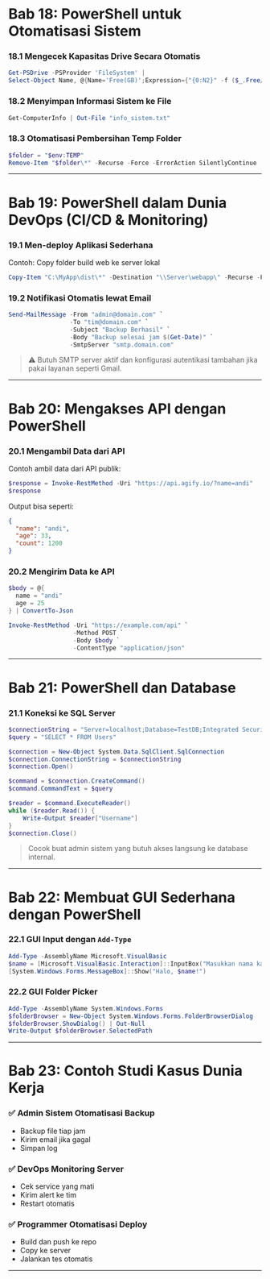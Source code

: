 # **Bab 18: PowerShell untuk Otomatisasi Sistem**

### **18.1 Mengecek Kapasitas Drive Secara Otomatis**
```powershell
Get-PSDrive -PSProvider 'FileSystem' |
Select-Object Name, @{Name='Free(GB)';Expression={"{0:N2}" -f ($_.Free/1GB)}}, @{Name='Used(GB)';Expression={"{0:N2}" -f (($_.Used)/1GB)}}
```

### **18.2 Menyimpan Informasi Sistem ke File**
```powershell
Get-ComputerInfo | Out-File "info_sistem.txt"
```

### **18.3 Otomatisasi Pembersihan Temp Folder**
```powershell
$folder = "$env:TEMP"
Remove-Item "$folder\*" -Recurse -Force -ErrorAction SilentlyContinue
```

---

# **Bab 19: PowerShell dalam Dunia DevOps (CI/CD & Monitoring)**

### **19.1 Men-deploy Aplikasi Sederhana**
Contoh: Copy folder build web ke server lokal
```powershell
Copy-Item "C:\MyApp\dist\*" -Destination "\\Server\webapp\" -Recurse -Force
```

### **19.2 Notifikasi Otomatis lewat Email**
```powershell
Send-MailMessage -From "admin@domain.com" `
                 -To "tim@domain.com" `
                 -Subject "Backup Berhasil" `
                 -Body "Backup selesai jam $(Get-Date)" `
                 -SmtpServer "smtp.domain.com"
```

> ⚠️ Butuh SMTP server aktif dan konfigurasi autentikasi tambahan jika pakai layanan seperti Gmail.

---

# **Bab 20: Mengakses API dengan PowerShell**

### **20.1 Mengambil Data dari API**
Contoh ambil data dari API publik:
```powershell
$response = Invoke-RestMethod -Uri "https://api.agify.io/?name=andi"
$response
```

Output bisa seperti:
```json
{
  "name": "andi",
  "age": 33,
  "count": 1200
}
```

### **20.2 Mengirim Data ke API**
```powershell
$body = @{
  name = "andi"
  age = 25
} | ConvertTo-Json

Invoke-RestMethod -Uri "https://example.com/api" `
                  -Method POST `
                  -Body $body `
                  -ContentType "application/json"
```

---

# **Bab 21: PowerShell dan Database**

### **21.1 Koneksi ke SQL Server**
```powershell
$connectionString = "Server=localhost;Database=TestDB;Integrated Security=True;"
$query = "SELECT * FROM Users"

$connection = New-Object System.Data.SqlClient.SqlConnection
$connection.ConnectionString = $connectionString
$connection.Open()

$command = $connection.CreateCommand()
$command.CommandText = $query

$reader = $command.ExecuteReader()
while ($reader.Read()) {
    Write-Output $reader["Username"]
}
$connection.Close()
```

> Cocok buat admin sistem yang butuh akses langsung ke database internal.

---

# **Bab 22: Membuat GUI Sederhana dengan PowerShell**

### **22.1 GUI Input dengan `Add-Type`**
```powershell
Add-Type -AssemblyName Microsoft.VisualBasic
$name = [Microsoft.VisualBasic.Interaction]::InputBox("Masukkan nama kamu:", "Input Nama")
[System.Windows.Forms.MessageBox]::Show("Halo, $name!")
```

### **22.2 GUI Folder Picker**
```powershell
Add-Type -AssemblyName System.Windows.Forms
$folderBrowser = New-Object System.Windows.Forms.FolderBrowserDialog
$folderBrowser.ShowDialog() | Out-Null
Write-Output $folderBrowser.SelectedPath
```

---

# **Bab 23: Contoh Studi Kasus Dunia Kerja**

### ✅ **Admin Sistem Otomatisasi Backup**
- Backup file tiap jam
- Kirim email jika gagal
- Simpan log

### ✅ **DevOps Monitoring Server**
- Cek service yang mati
- Kirim alert ke tim
- Restart otomatis

### ✅ **Programmer Otomatisasi Deploy**
- Build dan push ke repo
- Copy ke server
- Jalankan tes otomatis

---
